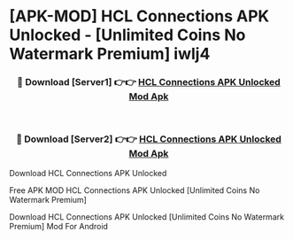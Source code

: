 # [APK-MOD] HCL Connections APK Unlocked - [Unlimited Coins No Watermark Premium] iwlj4



<div align="center">
<h3>🔴 Download [Server1] 👉👉 <a href="https://momento.my/?title=HCL_Connections_APK_Unlocked">HCL Connections APK Unlocked Mod Apk</a></h3><br>

<h3>🔴 Download [Server2] 👉👉 <a href="https://momento.my/?title=HCL_Connections_APK_Unlocked">HCL Connections APK Unlocked Mod Apk</a></h3>
</div>



Download HCL Connections APK Unlocked 

Free APK MOD HCL Connections APK Unlocked [Unlimited Coins No Watermark Premium]

Download HCL Connections APK Unlocked [Unlimited Coins No Watermark Premium] Mod For Android
